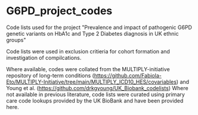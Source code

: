 # G6PD_project_codes
Code lists used for the project "Prevalence and impact of pathogenic G6PD genetic variants on HbA1c and Type 2 Diabetes diagnosis in UK ethnic groups"

Code lists were used in exclusion critieria for cohort formation and investigation of compilcations. 

Where available, codes were collated from the MULTIPLY-initiative repository of long-term conditions (https://github.com/Fabiola-Eto/MULTIPLY-Initiative/tree/main/MULTIPLY_ICD10_HES/covariables) and Young et al. (https://github.com/drkgyoung/UK_Biobank_codelists)
Where  not available in previous literature, code lists were curated using primary care code lookups provided by the UK BioBank and have been provided here. 

